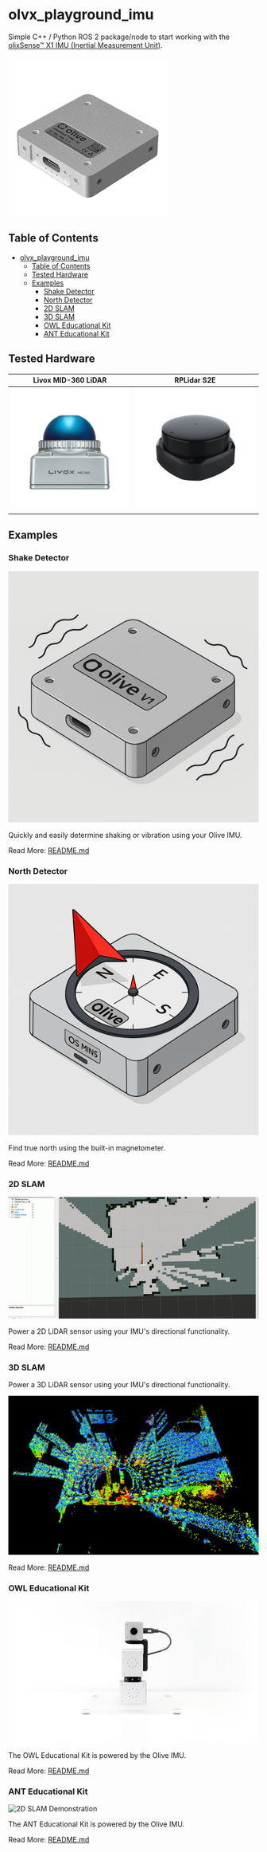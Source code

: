 # olvx_playground_imu
Simple C++ / Python ROS 2 package/node to start working with the [olixSense™ X1
IMU (Inertial Measurement Unit)](https://olive-robotics.com/olixsense-imu-x1/).

![olive_imu.png](media/olive_imu.png)

## Table of Contents
<!-- TOC -->
* [olvx_playground_imu](#olvx_playground_imu)
  * [Table of Contents](#table-of-contents)
  * [Tested Hardware](#tested-hardware)
  * [Examples](#examples)
    * [Shake Detector](#shake-detector)
    * [North Detector](#north-detector)
    * [2D SLAM](#2d-slam)
    * [3D SLAM](#3d-slam)
    * [OWL Educational Kit](#owl-educational-kit)
    * [ANT Educational Kit](#ant-educational-kit)
<!-- TOC -->

## Tested Hardware

| Livox MID-360 LiDAR                         | RPLidar S2E                               |
|---------------------------------------------|-------------------------------------------|
| ![livox_mid360.png](media/livox_mid360.png) | ![rplidar_s2e.png](media/rplidar_s2e.png) |
|                                             |                                           |

## Examples
### Shake Detector

![media/olive_imu_shake.png](media/olive_imu_shake.png)

Quickly and easily determine shaking or vibration using your Olive IMU.

Read More: [README.md](examples/01-Shake-Detector/README.md)
### North Detector

![media/olive_imu_compass.png](media/olive_imu_compass.png)

Find true north using the built-in magnetometer. 

Read More: [README.md](examples/02-North-Detector/README.md)

### 2D SLAM
![2D SLAM Demonstration](examples/03-SLAM-RPLiDAR/images/slam_demo.gif)

Power a 2D LiDAR sensor using your IMU's directional functionality.

Read More: [README.md](examples/03-SLAM-RPLiDAR/README.md)

### 3D SLAM

Power a 3D LiDAR sensor using your IMU's directional functionality.

![fast_lio_example.png](examples/04-SLAM-LivoxLiDAR/media/fast_lio_example.png)

Read More: [README.md](examples/04-SLAM-LivoxLiDAR/README.md)

### OWL Educational Kit

![2D SLAM Demonstration](examples/05-OWL-Educational-Kit/images/owl.gif)

The OWL Educational Kit is powered by the Olive IMU.

Read More: [README.md](examples/05-OWL-Educational-Kit/README.md)

### ANT Educational Kit

![2D SLAM Demonstration](examples/06-ANT-Educational-Kit/images/ant.gif)

The ANT Educational Kit is powered by the Olive IMU.

Read More: [README.md](examples/06-ANT-Educational-Kit/README.md)
